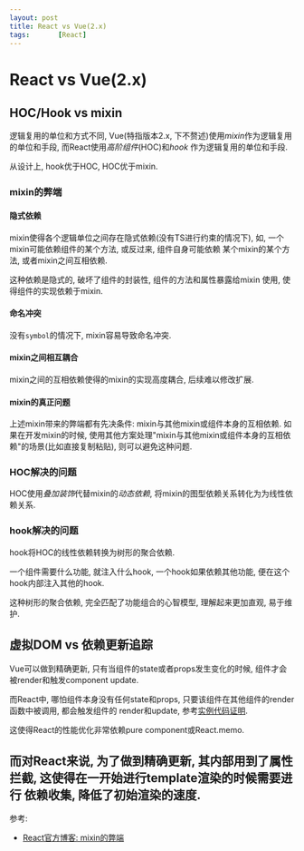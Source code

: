 ```yaml
---
layout: post
title: React vs Vue(2.x)
tags:       [React]
---
```


# React vs Vue(2.x)

## HOC/Hook vs mixin
逻辑复用的单位和方式不同, Vue(特指版本2.x, 下不赘述)使用*mixin*作为逻辑复用的单位和手段, 而React使用*高阶组件*(HOC)和*hook*
作为逻辑复用的单位和手段.

从设计上, hook优于HOC, HOC优于mixin.

### mixin的弊端

#### 隐式依赖
mixin使得各个逻辑单位之间存在隐式依赖(没有TS进行约束的情况下), 
如, 一个mixin可能依赖组件的某个方法, 或反过来, 组件自身可能依赖
某个mixin的某个方法, 或者mixin之间互相依赖. 

这种依赖是隐式的, 破坏了组件的封装性, 组件的方法和属性暴露给mixin
使用, 使得组件的实现依赖于mixin. 
#### 命名冲突
没有`symbol`的情况下, mixin容易导致命名冲突.
#### mixin之间相互耦合
mixin之间的互相依赖使得的mixin的实现高度耦合, 后续难以修改扩展.
#### mixin的真正问题
上述mixin带来的弊端都有先决条件: mixin与其他mixin或组件本身的互相依赖.
如果在开发mixin的时候, 使用其他方案处理"mixin与其他mixin或组件本身的互相依赖"的场景(比如直接复制粘贴),
则可以避免这种问题.
### HOC解决的问题
HOC使用*叠加装饰*代替mixin的*动态依赖*, 将mixin的图型依赖关系转化为为线性依赖关系.
### hook解决的问题
hook将HOC的线性依赖转换为树形的聚合依赖.

一个组件需要什么功能, 就注入什么hook, 一个hook如果依赖其他功能, 便在这个hook内部注入其他的hook.

这种树形的聚合依赖, 完全匹配了功能组合的心智模型, 理解起来更加直观, 易于维护.
## 虚拟DOM vs 依赖更新追踪
Vue可以做到精确更新, 只有当组件的state或者props发生变化的时候, 组件才会被render和触发component update.

而React中, 哪怕组件本身没有任何state和props, 只要该组件在其他组件的render函数中被调用, 都会触发组件的
render和update, 参考[实例代码证明](https://github.com/jituanlin/cookbook/blob/master/react-stack/src/pages/whether-react-update-if-props-nochanged/index.tsx).  

这使得React的性能优化非常依赖pure component或React.memo.

而对React来说, 为了做到精确更新, 其内部用到了属性拦截, 这使得在一开始进行template渲染的时候需要进行
依赖收集, 降低了初始渲染的速度.
---
参考:
- [React官方博客: mixin的弊端](https://reactjs.org/blog/2016/07/13/mixins-considered-harmful.html#:~:text=To%20ease%20the%20initial%20adoption,the%20same%20problem%20with%20composition.)
